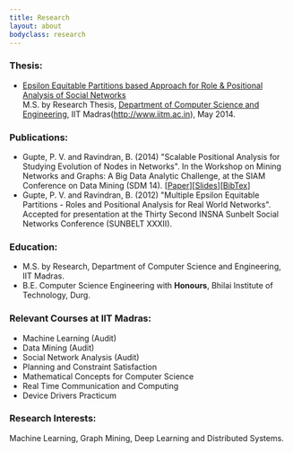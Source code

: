```yaml
---
title: Research
layout: about
bodyclass: research
---
```

### Thesis:
* [Epsilon Equitable Partitions based Approach for Role & Positional Analysis of Social Networks](http://randomsurfer.in/resources/thesis_PVG.pdf) <br />
M.S. by Research Thesis, [Department of Computer Science and Engineering](http://www.cse.iitm.ac.in), IIT Madras(http://www.iitm.ac.in), May 2014.

### Publications:
* Gupte, P. V. and Ravindran, B. (2014) "Scalable Positional Analysis for Studying Evolution of Nodes in Networks". In the Workshop on Mining Networks and Graphs: A Big Data Analytic Challenge, at the SIAM Conference on Data Mining (SDM 14). [<a href="http://arxiv.org/abs/1402.3797" target="_blank">Paper</a>][<a href="../resources/MNG_PPT_Gupte_14.pdf">Slides</a>][<a href="../resources/mng_sdm_gupte_14.txt">BibTex</a>]
* Gupte, P. V. and Ravindran, B. (2012) "Multiple Epsilon Equitable Partitions - Roles and Positional Analysis for Real World Networks". Accepted for presentation at the Thirty Second INSNA Sunbelt Social Networks Conference (SUNBELT XXXII).

### Education:
* M.S. by Research, Department of Computer Science and Engineering, IIT Madras.
* B.E. Computer Science Engineering with <b>Honours</b>, Bhilai Institute of Technology, Durg.

### Relevant Courses at IIT Madras:
* Machine Learning (Audit)
* Data Mining (Audit)
* Social Network Analysis (Audit)
* Planning and Constraint Satisfaction
* Mathematical Concepts for Computer Science
* Real Time Communication and Computing
* Device Drivers Practicum

### Research Interests:
Machine Learning, Graph Mining, Deep Learning and Distributed Systems.


